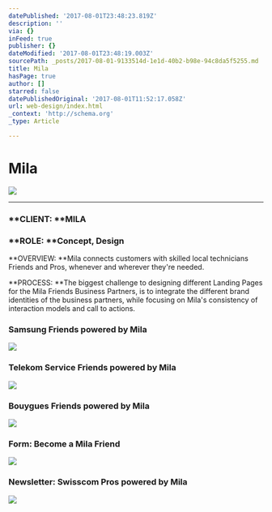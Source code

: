 ```yaml
---
datePublished: '2017-08-01T23:48:23.819Z'
description: ''
via: {}
inFeed: true
publisher: {}
dateModified: '2017-08-01T23:48:19.003Z'
sourcePath: _posts/2017-08-01-9133514d-1e1d-40b2-b98e-94c8da5f5255.md
title: Mila
hasPage: true
author: []
starred: false
datePublishedOriginal: '2017-08-01T11:52:17.058Z'
url: web-design/index.html
_context: 'http://schema.org'
_type: Article

---
```

# Mila
![](https://the-grid-user-content.s3-us-west-2.amazonaws.com/eb6c532d-7d20-4b09-bd2c-973c994c0252.jpg)

---

### **CLIENT: **MILA

### **ROLE: **Concept, Design

**OVERVIEW: **Mila connects customers with skilled local technicians Friends and Pros, whenever and wherever they're needed.

**PROCESS: **The biggest challenge to designing different Landing Pages for the Mila Friends Business Partners, is to integrate the different brand identities of the business partners, while focusing on Mila's consistency of interaction models and call to actions.

### **Samsung** Friends powered by Mila
![](https://the-grid-user-content.s3-us-west-2.amazonaws.com/bad84a84-4e92-40d0-86c4-aa5e6fa48335.png)

### **Telekom** Service Friends powered by Mila
![](https://the-grid-user-content.s3-us-west-2.amazonaws.com/b3508b12-d18a-4b5c-adec-ac60736d876f.png)

### **Bouygues** Friends powered by Mila
![](https://the-grid-user-content.s3-us-west-2.amazonaws.com/d6bbb9d8-6f73-45a6-8612-32dd19991ab5.png)

### **Form**: Become a Mila Friend
![](https://the-grid-user-content.s3-us-west-2.amazonaws.com/07c4c733-45ad-458a-9616-5f8c6dd18449.png)

### **Newsletter:** Swisscom Pros powered by Mila
![](https://s3-us-west-2.amazonaws.com/the-grid-img/p/0a977d8886e369e60167c3c2579ebac71bb216c5.png)